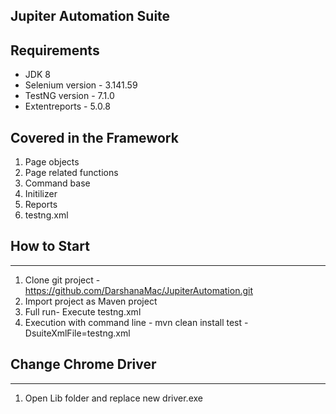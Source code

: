 ## Jupiter Automation Suite

## Requirements

* JDK 8
* Selenium version - 3.141.59
* TestNG version - 7.1.0
* Extentreports - 5.0.8

## Covered in the Framework
1. Page objects
2. Page related functions
3. Command base
4. Initilizer
5. Reports
6. testng.xml

## How to Start
---------------
1. Clone git project - https://github.com/DarshanaMac/JupiterAutomation.git
2. Import project as Maven project
3. Full run- Execute testng.xml
4. Execution with command line - mvn clean install test -DsuiteXmlFile=testng.xml
  

## Change Chrome Driver
--------------------
1. Open Lib folder and replace new driver.exe
 
